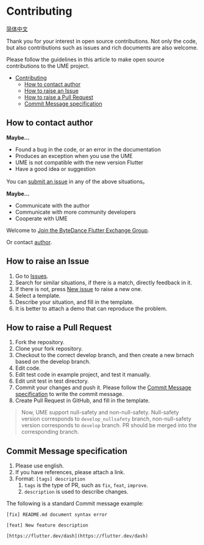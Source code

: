 # Contributing

[简体中文](./CONTRIBUTING_cn.md)

Thank you for your interest in open source contributions.
Not only the code, but also contributions such as issues and rich documents are also welcome.

Please follow the guidelines in this article to make open source contributions to the UME project.

- [Contributing](#contributing)
  - [How to contact author](#how-to-contact-author)
  - [How to raise an Issue](#how-to-raise-an-issue)
  - [How to raise a Pull Request](#how-to-raise-a-pull-request)
  - [Commit Message specification](#commit-message-specification)

## How to contact author

**Maybe...**

- Found a bug in the code, or an error in the documentation
- Produces an exception when you use the UME
- UME is not compatible with the new version Flutter
- Have a good idea or suggestion

You can [submit an issue](#how-to-raise-an-issue) in any of the above situations。

**Maybe...**

- Communicate with the author
- Communicate with more community developers
- Cooperate with UME

Welcome to [Join the ByteDance Flutter Exchange Group](https://applink.feishu.cn/client/chat/chatter/add_by_link?link_token=b07u55bb-68f0-4a4b-871d-687637766a68).

Or contact [author](mailto:sunkai.dev@bytedance.com).

## How to raise an Issue

1. Go to [Issues](https://github.com/bytedance/ume/issues).
2. Search for similar situations, if there is a match, directly feedback in it.
3. If there is not, press [New issue](https://github.com/bytedance/ume/issues/new/choose) to raise a new one.
4. Select a template.
5. Describe your situation, and fill in the template.
6. It is better to attach a demo that can reproduce the problem.

## How to raise a Pull Request

1. Fork the repository.
2. Clone your fork repository.
3. Checkout to the correct develop branch, and then create a new brnach based on the develop branch.
4. Edit code.
5. Edit test code in example project, and test it manually.
6. Edit unit test in test directory.
7. Commit your changes and push it. Please follow the [Commit Message specification](#commit-message-specification) to write the commit message.
8. Create Pull Request in GitHub, and fill in the template.

> Now, UME support null-safety and non-null-safety.
> Null-safety version corresponds to `develop_nullsafety` branch, non-null-safety version corresponds to `develop` branch.
> PR should be merged into the corresponding branch.

## Commit Message specification

1. Please use english.
2. If you have references, please attach a link.
3. Format: `[tags] description`
   1. `tags` is the type of PR, such as `fix`, `feat`, `improve`.
   2. `description` is used to describe changes.

The following is a standard Commit message example:

```plaintext
[fix] README.md document syntax error
```

```plaintext
[feat] New feature description

[https://flutter.dev/dash](https://flutter.dev/dash)
```
